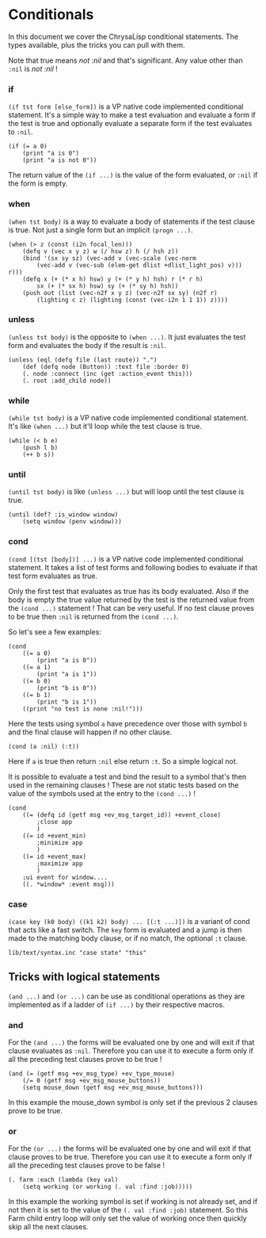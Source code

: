 # Conditionals

In this document we cover the ChrysaLisp conditional statements. The types
available, plus the tricks you can pull with them.

Note that true means *not :nil* and that's significant. Any value other than
`:nil` is *not :nil* !

### if

`(if tst form [else_form])` is a VP native code implemented conditional
statement. It's a simple way to make a test evaluation and evaluate a form if
the test is true and optionally evaluate a separate form if the test evaluates
to `:nil`.

```vdu
(if (= a 0)
	(print "a is 0")
	(print "a is not 0"))
```

The return value of the `(if ...)` is the value of the form evaluated, or `:nil`
if the form is empty.

### when

`(when tst body)` is a way to evaluate a body of statements if the test clause
is true. Not just a single form but an implicit `(progn ...)`.

```vdu
(when (> z (const (i2n focal_len)))
	(defq v (vec x y z) w (/ hsw z) h (/ hsh z))
	(bind '(sx sy sz) (vec-add v (vec-scale (vec-norm
		(vec-add v (vec-sub (elem-get dlist +dlist_light_pos) v))) r)))
	(defq x (+ (* x h) hsw) y (+ (* y h) hsh) r (* r h)
		sx (+ (* sx h) hsw) sy (+ (* sy h) hsh))
	(push out (list (vec-n2f x y z) (vec-n2f sx sy) (n2f r)
		(lighting c z) (lighting (const (vec-i2n 1 1 1)) z))))
```

### unless

`(unless tst body)` is the opposite to `(when ...)`. It just evaluates the test
form and evaluates the body if the result is `:nil`.

```vdu
(unless (eql (defq file (last route)) ".")
	(def (defq node (Button)) :text file :border 0)
	(. node :connect (inc (get :action_event this)))
	(. root :add_child node))
```

### while

`(while tst body)` is a VP native code implemented conditional statement. It's
like `(when ...)` but it'll loop while the test clause is true.

```vdu
(while (< b e)
	(push l b)
	(++ b s))
```

### until

`(until tst body)` is like `(unless ...)` but will loop until the test clause
is true.

```vdu
(until (def? :is_window window)
	(setq window (penv window)))
```

### cond

`(cond [(tst [body])] ...)` is a VP native code implemented conditional
statement. It takes a list of test forms and following bodies to evaluate if
that test form evaluates as true.

Only the first test that evaluates as true has its body evaluated. Also if the
body is empty the true value returned by the test is the returned value from
the `(cond ...)` statement ! That can be very useful. If no test clause proves
to be true then `:nil` is returned from the `(cond ...)`.

So let's see a few examples:

```vdu
(cond
	((= a 0)
		(print "a is 0"))
	((= a 1)
		(print "a is 1"))
	((= b 0)
		(print "b is 0"))
	((= b 1)
		(print "b is 1"))
	((print "no test is none :nil!")))
```

Here the tests using symbol `a` have precedence over those with symbol `b` and
the final clause will happen if no other clause.

```vdu
(cond (a :nil) (:t))
```

Here if `a` is true then return `:nil` else return `:t`. So a simple logical not.

It is possible to evaluate a test and bind the result to a symbol that's then
used in the remaining clauses ! These are not static tests based on the value
of the symbols used at the entry to the `(cond ...)` !

```vdu
(cond
	((= (defq id (getf msg +ev_msg_target_id)) +event_close)
		;close app
		)
	((= id +event_min)
		;minimize app
		)
	((= id +event_max)
		;maximize app
		)
	;ui event for window....
	((. *window* :event msg)))
```

### case

`(case key (k0 body) ((k1 k2) body) ... [(:t ...)])` is a variant of cond that
acts like a fast switch. The `key` form is evaluated and a jump is then made to
the matching body clause, or if no match, the optional `:t` clause.

```file
lib/text/syntax.inc "case state" "this"
```

## Tricks with logical statements

`(and ...)` and `(or ...)` can be use as conditional operations as they are
implemented as if a ladder of `(if ...)` by their respective macros.

### and

For the `(and ...)` the forms will be evaluated one by one and will exit if
that clause evaluates as `:nil`. Therefore you can use it to execute a form only
if all the preceding test clauses prove to be true !

```vdu
(and (= (getf msg +ev_msg_type) +ev_type_mouse)
	(/= 0 (getf msg +ev_msg_mouse_buttons))
	(setq mouse_down (getf msg +ev_msg_mouse_buttons)))
```

In this example the mouse_down symbol is only set if the previous 2 clauses
prove to be true.

### or

For the `(or ...)` the forms will be evaluated one by one and will exit if that
clause proves to be true. Therefore you can use it to execute a form only if
all the preceding test clauses prove to be false !

```vdu
(. farm :each (lambda (key val)
	(setq working (or working (. val :find :job)))))
```

In this example the working symbol is set if working is not already set, and if
not then it is set to the value of the `(. val :find :job)` statement. So this
Farm child entry loop will only set the value of working once then quickly skip
all the next clauses.
